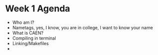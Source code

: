 # Week 1 Agenda

- Who am I?
- Nametags, yes, I know, you are in college, I want to know your name
- What is CAEN?
- Compiling in terminal
- Linking/Makefiles
- 
